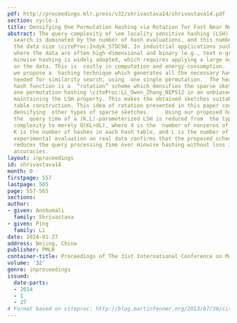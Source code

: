 ```yaml
---
pdf: http://proceedings.mlr.press/v32/shrivastava14/shrivastava14.pdf
section: cycle-1
title: Densifying One Permutation Hashing via Rotation for Fast Near Neighbor Search
abstract: The query complexity of \em locality sensitive hashing (LSH) based similarity
  search is dominated by the number of hash evaluations, and this number grows with
  the data size \citeProc:Indyk_STOC98. In industrial applications such as search
  where the data are often high-dimensional and binary (e.g., text n-grams),  \em
  minwise hashing is widely adopted, which requires applying a large number  of permutations
  on the data. This is  costly in computation and energy-consumption.    In this paper,
  we propose a  hashing technique which generates all the necessary hash evaluations
  needed for similarity search, using  one single permutation.  The heart of the proposed
  hash function is a  “rotation” scheme which densifies the sparse sketches of \em
  one permutation hashing \citeProc:Li_Owen_Zhang_NIPS12 in an unbiased fashion thereby
  maintaining the LSH property. This makes the obtained sketches suitable for hash
  table construction. This idea of rotation presented in this paper could be of independent  interest  for
  densifying  other types of sparse sketches.     Using our proposed hashing method,
  the  query time of a (K,L)-parameterized LSH is reduced from  the typical O(dKL)
  complexity to merely O(KL+dL), where d is the  number of nonzeros of the data vector,
  K is the number of hashes in each hash table, and L is the number of hash tables.  Our
  experimental evaluation on real data confirms that the proposed scheme significantly
  reduces the query processing time over minwise hashing without loss in retrieval
  accuracies.
layout: inproceedings
id: shrivastava14
month: 0
firstpage: 557
lastpage: 565
page: 557-565
sections: 
author:
- given: Anshumali
  family: Shrivastava
- given: Ping
  family: Li
date: 2014-01-27
address: Bejing, China
publisher: PMLR
container-title: Proceedings of The 31st International Conference on Machine Learning
volume: '32'
genre: inproceedings
issued:
  date-parts:
  - 2014
  - 1
  - 27
# Format based on citeproc: http://blog.martinfenner.org/2013/07/30/citeproc-yaml-for-bibliographies/
---
```

